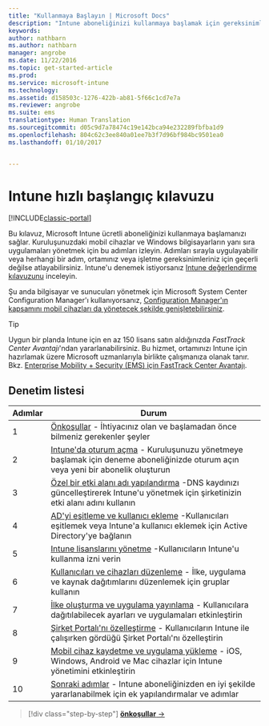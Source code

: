 ```yaml
---
title: "Kullanmaya Başlayın | Microsoft Docs"
description: "Intune aboneliğinizi kullanmaya başlamak için gereksinimler ve önkoşullar"
keywords: 
author: nathbarn
ms.author: nathbarn
manager: angrobe
ms.date: 11/22/2016
ms.topic: get-started-article
ms.prod: 
ms.service: microsoft-intune
ms.technology: 
ms.assetid: d158503c-1276-422b-ab81-5f66c1cd7e7a
ms.reviewer: angrobe
ms.suite: ems
translationtype: Human Translation
ms.sourcegitcommit: d05c9d7a78474c19e142bca94e232289fbfba1d9
ms.openlocfilehash: 804c62c3ee840a01ee7b3f7d96bf984bc9501ea0
ms.lasthandoff: 01/10/2017


---
```



# <a name="intune-quick-start-guide"></a>Intune hızlı başlangıç kılavuzu

[!INCLUDE[classic-portal](../includes/classic-portal.md)]

Bu kılavuz, Microsoft Intune ücretli aboneliğinizi kullanmaya başlamanızı sağlar. Kuruluşunuzdaki mobil cihazlar ve Windows bilgisayarların yanı sıra uygulamaları yönetmek için bu adımları izleyin. Adımları sırayla uygulayabilir veya herhangi bir adım, ortamınız veya işletme gereksinimleriniz için geçerli değilse atlayabilirsiniz. Intune'u denemek istiyorsanız [Intune değerlendirme kılavuzunu](/intune/understand-explore/get-started-with-a-30-day-trial-of-microsoft-intune) inceleyin.  

Şu anda bilgisayar ve sunucuları yönetmek için Microsoft System Center Configuration Manager'ı kullanıyorsanız, [Configuration Manager'ın kapsamını mobil cihazları da yönetecek şekilde genişletebilirsiniz](https://docs.microsoft.com/sccm/mdm/understand/choose-between-standalone-intune-and-hybrid-mobile-device-management).

>[!TIP]
>Uygun bir planda Intune için en az 150 lisans satın aldığınızda *FastTrack Center Avantajı*'ndan yararlanabilirsiniz. Bu hizmet, ortamınızı Intune için hazırlamak üzere Microsoft uzmanlarıyla birlikte çalışmanıza olanak tanır. Bkz. [Enterprise Mobility + Security (EMS) için FastTrack Center Avantajı](https://docs.microsoft.com/enterprise-mobility-security/Solutions/enterprise-mobility-fasttrack-program).

## <a name="checklist"></a>Denetim listesi

| Adımlar | Durum  |
| ------------- |-------------|
| 1  | [Önkoşullar](what-to-know-before-you-start-microsoft-intune.md) - İhtiyacınız olan ve başlamadan önce bilmeniz gerekenler şeyler|
| 2 |  [Intune'da oturum açma](start-with-a-paid-subscription-to-microsoft-intune-step-1.md) - Kuruluşunuzu yönetmeye başlamak için deneme aboneliğinizde oturum açın veya yeni bir abonelik oluşturun   |  
| 3 | [Özel bir etki alanı adı yapılandırma](start-with-a-paid-subscription-to-microsoft-intune-step-2.md) -DNS kaydınızı güncelleştirerek Intune'u yönetmek için şirketinizin etki alanı adını kullanın   |
| 4 | [AD'yi eşitleme ve kullanıcı ekleme](start-with-a-paid-subscription-to-microsoft-intune-step-3.md) -Kullanıcıları eşitlemek veya Intune'a kullanıcı eklemek için Active Directory'ye bağlanın  |
| 5 | [Intune lisanslarını yönetme](start-with-a-paid-subscription-to-microsoft-intune-step-4.md) -Kullanıcıların Intune'u kullanma izni verin|
| 6 | [Kullanıcıları ve cihazları düzenleme](start-with-a-paid-subscription-to-microsoft-intune-step-5.md) - İlke, uygulama ve kaynak dağıtımlarını düzenlemek için gruplar kullanın |
| 7 | [İlke oluşturma ve uygulama yayınlama](start-with-a-paid-subscription-to-microsoft-intune-step-6.md) - Kullanıcılara dağıtılabilecek ayarları ve uygulamaları etkinleştirin |
| 8 | [Şirket Portalı'nı özelleştirme](start-with-a-paid-subscription-to-microsoft-intune-step-7.md) - Kullanıcıların Intune ile çalışırken gördüğü Şirket Portalı'nı özelleştirin  |
| 9 | [Mobil cihaz kaydetme ve uygulama yükleme](start-with-a-paid-subscription-to-microsoft-intune-step-8.md) - iOS, Windows, Android ve Mac cihazlar için Intune yönetimini etkinleştirin |
|10 | [Sonraki adımlar](post-configuration-tasks.md) - Intune aboneliğinizden en iyi şekilde yararlanabilmek için ek yapılandırmalar ve adımlar|


>[!div class="step-by-step"]
[**önkoşullar** &rarr;](what-to-know-before-you-start-microsoft-intune.md)

